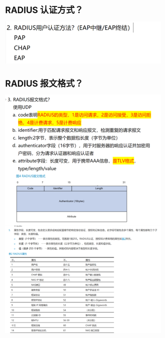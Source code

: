 # RADIUS 认证方式？

![alt text](images/面试题---RADIUS/image-2.png)

# RADIUS 报文格式？

![alt text](images/面试题---RADIUS/image-4.png)
![alt text](images/面试题---RADIUS/image-5.png)
